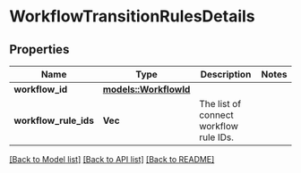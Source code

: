 # WorkflowTransitionRulesDetails

## Properties

Name | Type | Description | Notes
------------ | ------------- | ------------- | -------------
**workflow_id** | [**models::WorkflowId**](WorkflowId.md) |  | 
**workflow_rule_ids** | **Vec<String>** | The list of connect workflow rule IDs. | 

[[Back to Model list]](../README.md#documentation-for-models) [[Back to API list]](../README.md#documentation-for-api-endpoints) [[Back to README]](../README.md)


